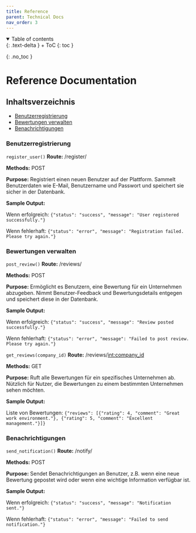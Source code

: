 ```yaml
---
title: Reference
parent: Technical Docs
nav_order: 3
---
```

<details open markdown="block">
{: .text-delta }
<summary>Table of contents</summary>
+ ToC
{: toc }
</details>

{: .no_toc }
# Reference Documentation

## Inhaltsverzeichnis
- [Benutzerregistrierung](#benutzerregistrierung)
- [Bewertungen verwalten](#bewertungen-verwalten)
- [Benachrichtigungen](#benachrichtigungen)

### Benutzerregistrierung
`register_user()`
**Route:** /register/

**Methods:** POST

**Purpose:** Registriert einen neuen Benutzer auf der Plattform. Sammelt Benutzerdaten wie E-Mail, Benutzername und Passwort und speichert sie sicher in der Datenbank.

**Sample Output:**

Wenn erfolgreich: `{"status": "success", "message": "User registered successfully."}`

Wenn fehlerhaft: `{"status": "error", "message": "Registration failed. Please try again."}`

### Bewertungen verwalten
`post_review()`
**Route:** /reviews/

**Methods:** POST

**Purpose:** Ermöglicht es Benutzern, eine Bewertung für ein Unternehmen abzugeben. Nimmt Benutzer-Feedback und Bewertungsdetails entgegen und speichert diese in der Datenbank.

**Sample Output:**

Wenn erfolgreich: `{"status": "success", "message": "Review posted successfully."}`

Wenn fehlerhaft: `{"status": "error", "message": "Failed to post review. Please try again."}`

`get_reviews(company_id)`
**Route:** /reviews/<int:company_id>

**Methods:** GET

**Purpose:** Ruft alle Bewertungen für ein spezifisches Unternehmen ab. Nützlich für Nutzer, die Bewertungen zu einem bestimmten Unternehmen sehen möchten.

**Sample Output:**

Liste von Bewertungen: `{"reviews": [{"rating": 4, "comment": "Great work environment."}, {"rating": 5, "comment": "Excellent management."}]}`

### Benachrichtigungen
`send_notification()`
**Route:** /notify/

**Methods:** POST

**Purpose:** Sendet Benachrichtigungen an Benutzer, z.B. wenn eine neue Bewertung gepostet wird oder wenn eine wichtige Information verfügbar ist.

**Sample Output:**

Wenn erfolgreich: `{"status": "success", "message": "Notification sent."}`

Wenn fehlerhaft: `{"status": "error", "message": "Failed to send notification."}`
